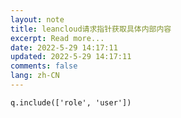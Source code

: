 ```yaml
---
layout: note
title: leancloud请求指针获取具体内部内容
excerpt: Read more...
date: 2022-5-29 14:17:11
updated: 2022-5-29 14:17:11
comments: false
lang: zh-CN
---
```


`q.include(['role', 'user'])`
  